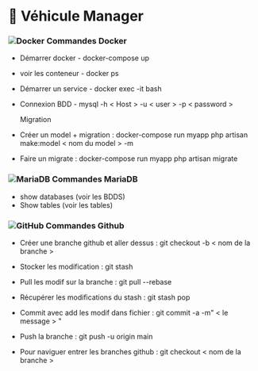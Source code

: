 <h1>🚗 Véhicule Manager</h1>

### ![Docker](https://img.shields.io/badge/-Docker-black?style=flat-square&logo=docker) Commandes Docker

- Démarrer docker - docker-compose up
- voir les conteneur - docker ps
- Démarrer un service - docker exec -it <nom du conteneur> bash
- Connexion BDD - mysql -h < Host > -u < user > -p < password >

   Migration
   
- Créer un model + migration : docker-compose run myapp php artisan make:model < nom du model > -m
- Faire un migrate : docker-compose run myapp php artisan migrate
 
### ![MariaDB](https://img.shields.io/badge/MariaDB-black?style=flat-square&logo=mariadb) Commandes MariaDB

 - show databases (voir les BDDS)
 - Show tables (voir les tables)
  
 ### ![GitHub](https://img.shields.io/badge/-GitHub-181717?style=flat-square&logo=github) Commandes Github
 
 - Créer une branche github et aller dessus : git checkout -b < nom de la branche >
 - Stocker les modification : git stash 
 - Pull les modif sur la branche : git pull --rebase 
 - Récupérer les modifications du stash : git stash pop
 - Commit avec add les modif dans fichier : git commit -a -m" < le message > "
 - Push la branche : git push -u origin main
 
 - Pour naviguer entrer les branches github : git checkout < nom de la branche >
 
  

